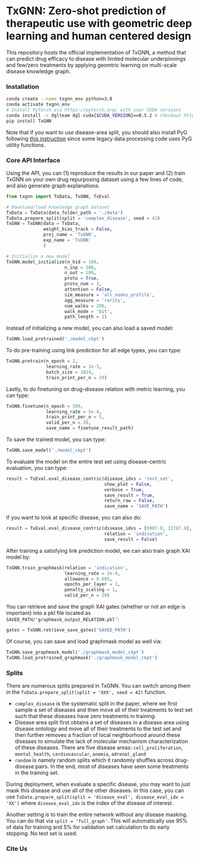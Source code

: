 # TxGNN: Zero-shot prediction of therapeutic use with geometric deep learning and human centered design

This repository hosts the official implementation of TxGNN, a method that can predict drug efficacy to disease with limited molecular underpinnings and few/zero treatments by applying geomtric learning on multi-scale disease knowledge graph. 

### Installation 

```bash
conda create --name txgnn_env python=3.8
conda activate txgnn_env
# Install PyTorch via https://pytorch.org/ with your CUDA versions
conda install -c dglteam dgl-cuda{$CUDA_VERSION}==0.5.2 # checkout https://www.dgl.ai/pages/start.html for more info, as long as it is DGL 0.5.2
pip install TxGNN
```

Note that if you want to use disease-area split, you should also install PyG following [this instruction](https://pytorch-geometric.readthedocs.io/en/latest/notes/installation.html) since some legacy data processing code uses PyG utility functions.

### Core API Interface
Using the API, you can (1) reproduce the results in our paper and (2) train TxGNN on your own drug repurposing dataset using a few lines of code, and also generate graph explanations. 

```python
from txgnn import TxData, TxGNN, TxEval

# Download/load knowledge graph dataset
TxData = TxData(data_folder_path = './data')
TxData.prepare_split(split = 'complex_disease', seed = 42)
TxGNN = TxGNN(data = TxData, 
              weight_bias_track = False,
              proj_name = 'TxGNN',
              exp_name = 'TxGNN'
              )

# Initialize a new model
TxGNN.model_initialize(n_hid = 100, 
                      n_inp = 100, 
                      n_out = 100, 
                      proto = True,
                      proto_num = 3,
                      attention = False,
                      sim_measure = 'all_nodes_profile',
                      agg_measure = 'rarity',
                      num_walks = 200,
                      walk_mode = 'bit',
                      path_length = 2)

```

Instead of initializing a new model, you can also load a saved model:

```python
TxGNN.load_pretrained('./model_ckpt')
```

To do pre-training using link prediction for all edge types, you can type:

```python
TxGNN.pretrain(n_epoch = 2, 
               learning_rate = 1e-3,
               batch_size = 1024, 
               train_print_per_n = 20)
```

Lastly, to do finetuning on drug-disease relation with metric learning, you can type:

```python
TxGNN.finetune(n_epoch = 500, 
               learning_rate = 5e-4,
               train_print_per_n = 5,
               valid_per_n = 20,
               save_name = finetune_result_path)
```

To save the trained model, you can type:

```python
TxGNN.save_model('./model_ckpt')
```

To evaluate the model on the entire test set using disease-centric evaluation, you can type:

```python
result = TxEval.eval_disease_centric(disease_idxs = 'test_set', 
                                     show_plot = False, 
                                     verbose = True, 
                                     save_result = True,
                                     return_raw = False,
                                     save_name = 'SAVE_PATH')

```

If you want to look at specific disease, you can also do:

```python
result = TxEval.eval_disease_centric(disease_idxs = [9907.0, 12787.0], 
                                     relation = 'indication', 
                                     save_result = False)
```


After training a satisfying link prediction model, we can also train graph XAI model by:

```python
TxGNN.train_graphmask(relation = 'indication',
                      learning_rate = 3e-4,
                      allowance = 0.005,
                      epochs_per_layer = 3,
                      penalty_scaling = 1,
                      valid_per_n = 20)
```

You can retrieve and save the graph XAI gates (whether or not an edge is important) into a pkl file located as `SAVED_PATH/'graphmask_output_RELATION.pkl'`:

```python
gates = TxGNN.retrieve_save_gates('SAVED_PATH')
```

Of course, you can save and load graphmask model as well via:

```python
TxGNN.save_graphmask_model('./graphmask_model_ckpt')
TxGNN.load_pretrained_graphmask('./graphmask_model_ckpt')

```

### Splits

There are numerous splits prepared in TxGNN. You can switch among them in the `TxData.prepare_split(split = 'XXX', seed = 42)` function.

- `complex_disease` is the systematic split in the paper, where we first sample a set of diseases and then move all of their treatments to test set such that these diseases have zero treatments in training.
- Disease area split first obtains a set of diseases in a disease area using disease ontology and move all of their treatments to the test set and then further removes a fraction of local neighborhood around these diseases to simulate the lack of molecular mechanism characterization of these diseases. There are five disease areas: `cell_proliferation`, `mental_health`, `cardiovascular`, `anemia`, `adrenal_gland`
- `random` is namely random splits which it randomly shuffles across drug-disease pairs. In the end, most of diseases have seen some treatments in the training set.

During deployment, when evaluate a specific disease, you may want to just mask this disease and use all of the other diseases. In this case, you can use `TxData.prepare_split(split = 'disease_eval', disease_eval_idx = 'XX')` where `disease_eval_idx` is the index of the disease of interest. 

Another setting is to train the entire network without any disease masking. You can do that via `split = 'full_graph'`. This will automatically use 95% of data for training and 5% for validation set calculation to do early stopping. No test set is used. 


### Cite Us

```
```
